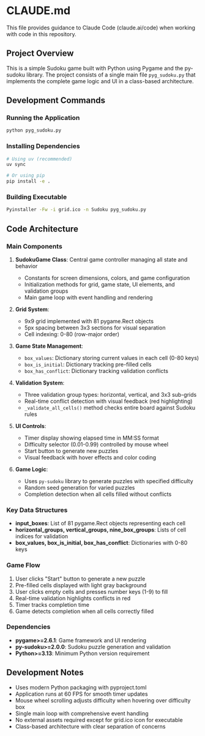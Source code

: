 # CLAUDE.md

This file provides guidance to Claude Code (claude.ai/code) when working with code in this repository.

## Project Overview

This is a simple Sudoku game built with Python using Pygame and the py-sudoku library. The project consists of a single main file `pyg_sudoku.py` that implements the complete game logic and UI in a class-based architecture.

## Development Commands

### Running the Application
```bash
python pyg_sudoku.py
```

### Installing Dependencies
```bash
# Using uv (recommended)
uv sync

# Or using pip
pip install -e .
```

### Building Executable
```bash
Pyinstaller -Fw -i grid.ico -n Sudoku pyg_sudoku.py
```

## Code Architecture

### Main Components

1. **SudokuGame Class**: Central game controller managing all state and behavior
   - Constants for screen dimensions, colors, and game configuration
   - Initialization methods for grid, game state, UI elements, and validation groups
   - Main game loop with event handling and rendering

2. **Grid System**:
   - 9x9 grid implemented with 81 pygame.Rect objects
   - 5px spacing between 3x3 sections for visual separation
   - Cell indexing: 0-80 (row-major order)

3. **Game State Management**:
   - `box_values`: Dictionary storing current values in each cell (0-80 keys)
   - `box_is_initial`: Dictionary tracking pre-filled cells
   - `box_has_conflict`: Dictionary tracking validation conflicts

4. **Validation System**:
   - Three validation group types: horizontal, vertical, and 3x3 sub-grids
   - Real-time conflict detection with visual feedback (red highlighting)
   - `_validate_all_cells()` method checks entire board against Sudoku rules

5. **UI Controls**:
   - Timer display showing elapsed time in MM:SS format
   - Difficulty selector (0.01-0.99) controlled by mouse wheel
   - Start button to generate new puzzles
   - Visual feedback with hover effects and color coding

6. **Game Logic**:
   - Uses `py-sudoku` library to generate puzzles with specified difficulty
   - Random seed generation for varied puzzles
   - Completion detection when all cells filled without conflicts

### Key Data Structures

- **input_boxes**: List of 81 pygame.Rect objects representing each cell
- **horizontal_groups, vertical_groups, nine_box_groups**: Lists of cell indices for validation
- **box_values, box_is_initial, box_has_conflict**: Dictionaries with 0-80 keys

### Game Flow

1. User clicks "Start" button to generate a new puzzle
2. Pre-filled cells displayed with light gray background
3. User clicks empty cells and presses number keys (1-9) to fill
4. Real-time validation highlights conflicts in red
5. Timer tracks completion time
6. Game detects completion when all cells correctly filled

### Dependencies

- **pygame>=2.6.1**: Game framework and UI rendering
- **py-sudoku>=2.0.0**: Sudoku puzzle generation and validation
- **Python>=3.13**: Minimum Python version requirement

## Development Notes

- Uses modern Python packaging with pyproject.toml
- Application runs at 60 FPS for smooth timer updates
- Mouse wheel scrolling adjusts difficulty when hovering over difficulty box
- Single main loop with comprehensive event handling
- No external assets required except for grid.ico icon for executable
- Class-based architecture with clear separation of concerns